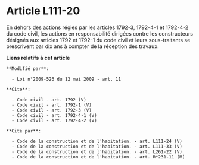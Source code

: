 # Article L111-20

En dehors des actions régies par les articles 1792-3, 1792-4-1 et 1792-4-2 du code civil, les actions en responsabilité
dirigées contre les constructeurs désignés aux articles 1792 et 1792-1 du code civil et leurs sous-traitants se prescrivent
par dix ans à compter de la réception des travaux.

**Liens relatifs à cet article**

	**Modifié par**:

	  - Loi n°2009-526 du 12 mai 2009 - art. 11

	**Cite**:

	  - Code civil - art. 1792 (V)
	  - Code civil - art. 1792-1 (V)
	  - Code civil - art. 1792-3 (V)
	  - Code civil - art. 1792-4-1 (V)
	  - Code civil - art. 1792-4-2 (V)

	**Cité par**:

	  - Code de la construction et de l'habitation. - art. L111-24 (V)
	  - Code de la construction et de l'habitation. - art. L111-33 (V)
	  - Code de la construction et de l'habitation. - art. L261-22 (V)
	  - Code de la construction et de l'habitation. - art. R*231-11 (M)

